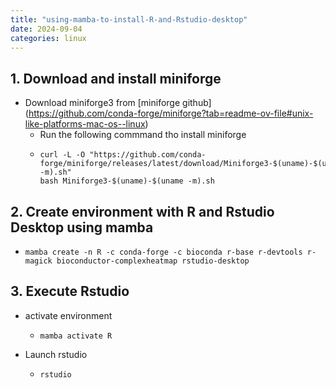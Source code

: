 ```yaml
---
title: "using-mamba-to-install-R-and-Rstudio-desktop"
date: 2024-09-04
categories: linux
---
```


## 1. Download and install miniforge

 - Download miniforge3 from [miniforge github] (https://github.com/conda-forge/miniforge?tab=readme-ov-file#unix-like-platforms-mac-os--linux)
   -  Run the following commmand tho install miniforge
     -  ```
        curl -L -O "https://github.com/conda-forge/miniforge/releases/latest/download/Miniforge3-$(uname)-$(uname -m).sh"
        bash Miniforge3-$(uname)-$(uname -m).sh
        ```
  
## 2. Create environment with R and Rstudio Desktop using mamba

   - ```
     mamba create -n R -c conda-forge -c bioconda r-base r-devtools r-magick bioconductor-complexheatmap rstudio-desktop
     ```

## 3. Execute Rstudio
 - activate environment
   - ```
     mamba activate R
     ```
 - Launch rstudio
   - ```
     rstudio
     ```

